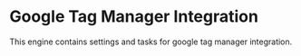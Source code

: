 # Google Tag Manager Integration

This engine contains settings and tasks for google tag manager integration.
